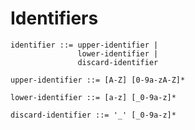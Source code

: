 # Identifiers

```ebnf
identifier ::= upper-identifier |
               lower-identifier |
               discard-identifier
```

```ebnf
upper-identifier ::= [A-Z] [0-9a-zA-Z]*
```

```ebnf
lower-identifier ::= [a-z] [_0-9a-z]*
```

```ebnf
discard-identifier ::= '_' [_0-9a-z]*
```
